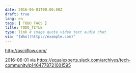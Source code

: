 ```yaml
---
date: 2016-06-01T00:00:00Z
draft: true
lang: en
tags: [ TODO_TAGS ]
title: TODO_TITLE
type: link # image quote video text audio chat
via: "[Who](http://example.com)"
---
```


<http://asciiflow.com/>

2016-06-01
via https://equalexperts.slack.com/archives/tech-community/p1464778721001595


